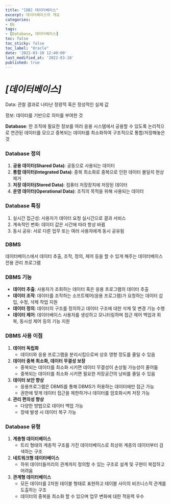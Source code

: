 ```yaml
---
title: "[DB] 데이터베이스"
excerpt: 데이터베이스의 개요
categories:
- Db
tags:
- [Database, 데이터베이스]
toc: false
toc_sticky: false
toc_label: "Oracle"
date: '2022-03-10 12:40:00'
last_modified_at: '2022-03-10'
published: true
---
```

# _**\[데이터베이스\]**_

Data: 관찰 결과로 나타난 정량적 혹은 정성적인 실제 값

정보: 데이터를 기반으로 의미를 부여한 것

**Database**: 한 조직에 필요한 정보를 여러 응용 시스템에서 공용할 수 있도록 논리적으로 연관된 데이터를 모으고 중복되는 데이터를 최소화하여 구조적으로 통합/저장해놓은 것

### **Database 정의**

1.  **공용 데이터(Shared Data)**: 공동으로 사용되는 데이터
2.  **통합 데이터(Integrated Data)**: 중복 최소화로 중복으로 인한 데이터 불일치 현상 제거
3.  **저장 데이터(Stored Data)**: 컴퓨터 저장장치에 저장된 데이터
4.  **운영 데이터(Operational Data)**: 조직의 목적을 위해 사용되는 데이터

### **Database 특징**

1.  실시간 접근성: 사용자가 데이터 요청 실시간으로 결과 서비스
2.  계속적인 변화: 데이터 값은 시간에 따라 항상 바뀜
3.  동시 공유: 서로 다른 업무 또는 여러 사용자에게 동시 공유됨

### **DBMS**

데이터베이스에서 데이터 추출, 조작, 정의, 제어 등을 할 수 있게 해주는 데이터베이스 전용 관리 프로그램

### **DBMS 기능**

-   **데이터 추출**: 사용자가 조회하는 데이터 혹은 응용 프로그램의 데이터 추출
-   **데이터 조작**: 데이터를 조작하는 소프트웨어(응용 프로그램)가 요청하는 데이터 삽입, 수정, 삭제 작업 지원
-   **데이터 정의**: 데이터의 구조를 정의하고 데이터 구조에 대한 삭제 및 변경 기능 수행
-   **데이터 제어**: 데이터베이스 사용자를 생성하고 모니터링하며 접근 제어 백업과 회복, 동시성 제어 등의 기능 지원

### **DBMS 사용 이점**

1.  **데이터 독립화**
    -   데이터와 응용 프로그램을 분리시킴으로써 상호 영향 정도를 줄일 수 있음
2.  **데이터 중복 최소화, 데이터 무결성 보장**
    -   중복되는 데이터를 최소화 시키면 데이터 무결성이 손상될 가능성이 줄어듦
    -   중복되는 데이터를 최소화 시키면 필요한 저장공간의 낭비를 줄일 수 있음
3.  **데이터 보안 향상**
    -   응용프로그램은 DBMS를 통해 DBMS가 허용하는 데이터에만 접근 가능
    -   권한에 맞게 데이터 접근을 제한하거나 데이터를 암호화시켜 저장 가능
4.  **관리 편의성 향상**
    -   다양한 방법으로 데이터 백업 가능
    -   장애 발생 시 데이터 복구 가능

### **Database 유형**

1.  **계층형 데이터베이스**
    -   트리 형태의 계층적 구조를 가진 데이터베이스로 최상위 계층의 데이터부터 검색하는 구조
2.  **네트워크형 데이터베이스**
    -   하위 데이터들끼리의 관계까지 정의할 수 있는 구조로 설계 및 구현이 복잡하고 어려움
3.  **관계형 데이터베이스**
    -   모든 데이터를 2차원 테이블 형태로 표현하고 테이블 사이의 비즈니스적 관계를 도출하는 구조
    -   데이터의 중복을 최소화 할 수 있으며 업무 변화에 대한 적응력 우수